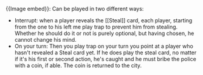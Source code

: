 {{Image embed}}: Can be played in two different ways:
- Interrupt: when a player reveals the [[Steal]] card, each player, starting from the one to his left me play trap to prevent him from stealing. Whether he should do it or not is purely optional, but having chosen, he cannot change his mind.
- On your turn: Then you play trap on your turn you point at a player who hasn't revealed a Steal card yet. If he does play the steal card, no matter if it's his first or second action, he's caught and he must bribe the police with a coin, if able. The coin is returned to the city.